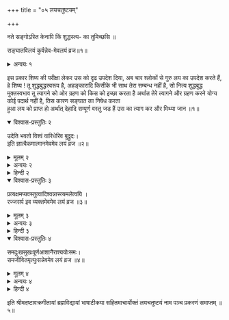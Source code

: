 +++
title = "०५ लयचतुष्टयम्"

+++
  
नते सङ्गोऽस्ति केनापि किं शुद्धस्त्य- का तुमिच्छसि ॥  
  
सङ्घातविलयं कुर्वन्नेव-मेवलयं व्रज॥१॥  
  
<details><summary>अन्वयः १</summary>

( हे शिष्य ! ) ते केन अपि सङ्गः न अस्ति; शुद्धः (त्वम् ) किम् त्यम् ( उपादातुं च ) इच्छसि; सङ्घातविलयम् कुर्वन् एवम् एव लयम् व्रज ॥ १॥
</details>  
  
इस प्रकार शिष्य की परीक्षा लेकर उस को दृढ उपदेश दिया, अब चार श्लोकों से गुरु लय का उपदेश करते हैं, हे शिष्य ! तू शुद्धबुद्धस्वरूप है, अहङ्कारादि किसीके भी साथ तेरा सम्बन्ध नहीं है, सो नित्य शुद्धबुद्ध मुक्तस्वभाव तू त्यागने को ओर ग्रहण को किस को इच्छा करता है अर्थात तेरे त्यागने और ग्रहण करने योग्य कोई पदार्थ नहीं है, तिस कारण सङ्घात का निषेध करता  
हुआ लय को प्राप्त हो अर्थात् देहादि सम्पूर्ण वस्तु जड हैं उस का त्याग कर और मिथ्या जान ॥१॥  
  
<details open><summary>विश्वास-प्रस्तुतिः २</summary>

उदेति भवतो विश्वं वारिधेरिव बुद्रुदः।  
इति ज्ञात्वैकमात्मानमेवमेव लयं व्रज ॥२॥
</details>

<details><summary>मूलम् २</summary>

उदेति भवतो विश्वं वारिधेरिव बुद्रुदः।  
इति ज्ञात्वैकमात्मानमेवमेव लयं व्रज ॥२॥
</details>  
  
<details><summary>अन्वयः २</summary>

(हे शिष्य ! ) वारिधेः बुद्धद इव भवतः विश्वम् उदेति; इति एकम् आत्मानम् ज्ञात्वा एवम् एव लयम् व्रज ॥२॥
</details>

<details><summary>हिन्दी २</summary>

हे शिष्य ! यह जगत् अपनी भावना से हुआ है अर्थात् जिस प्रकार जल से बुलबुले भिन्न नहीं होते हैं, तिसी प्रकार तुझ (आत्मा) से यह जगत् भिन्न नहीं है, सजातीय विजातीय और स्वङ्गत ये तीन भेद आत्मा के विषें नहीं हैं आत्मा एक है, सो में ही हूं इस प्रकार जानकर आत्मस्वरूप के विषें लय को प्राप्त हो, ( एक मनुष्य जाति के विषें ब्राह्मण, क्षत्रिय, वैश्य और शूद्र आदि अनेक भेद हैं. यह सजातीय भेद कहाता है, और मनुष्य, पशु, पक्षी यह जो भिन्न २ जाति हैं. सो विजातीय भेद हैं तथा एक देह के विषें हाथ, चरण, मुख इत्यादि जो भेद हैं सो स्वगत भेद कहाता है )॥२॥
</details>  
  
<details open><summary>विश्वास-प्रस्तुतिः ३</summary>

प्रत्यक्षमप्यवस्तुत्वादिश्वन्नास्त्यमलेत्वयि ।  
रज्जसर्प इव व्यक्तमेवमेव लयं व्रज ॥३॥
</details>

<details><summary>मूलम् ३</summary>

प्रत्यक्षमप्यवस्तुत्वादिश्वन्नास्त्यमलेत्वयि ।  
रज्जसर्प इव व्यक्तमेवमेव लयं व्रज ॥३॥
</details>  
  
<details><summary>अन्वयः ३</summary>

प्रत्यक्षम् अपि व्यक्तम् विश्वम् रज्जुसः इव अवस्तुत्वात् अमले त्वयि न अस्ति; (तस्मात् ) एवम् एव लयम् व्रज ॥३॥
</details>

<details><summary>हिन्दी ३</summary>

तहां शङ्का होती है कि, जब प्रत्यक्ष हार और सर्प आदि का भेद प्रतीत होता है तो फिर किस प्रकार हार आदि को विलय हो सकता है ? तिस का समाधान करते हैं कि, रज्जु अर्थात् डोरे के विषें सर्प की प्रत्यक्ष प्रतीति होती हे परन्तु वास्तव में वह सर्प नहीं होता है, इसी प्रकार यह प्रत्यक्ष स्पष्ट प्रतीत होनेवाला जगत् निर्मल आत्मा के विषें नहीं है, इस प्रकार ही जानकर आत्मस्वरूप के विषें लीन हो ॥३॥
</details>  
  
<details open><summary>विश्वास-प्रस्तुतिः ४</summary>

समदुःखसुखःपूर्णआशानैराश्ययोःसमः।  
समजीवितमृत्युःसन्नेवमेव लयं व्रज ॥४॥
</details>

<details><summary>मूलम् ४</summary>

समदुःखसुखःपूर्णआशानैराश्ययोःसमः।  
समजीवितमृत्युःसन्नेवमेव लयं व्रज ॥४॥
</details>  
  
<details><summary>अन्वयः ४</summary>

हे ( शिष्य ! ) पूर्णः समदुःखसुखः ( तथा.) आशानैराश्ययोः समः सन् एवम् एव लयं व्रज ॥ ४ ॥
</details>

<details><summary>हिन्दी ४</summary>

हे शिष्य ! तू (आत्मा) आत्मानन्द से परिपूर्ण इस कारण ही प्रारब्धवश प्राप्त हुए सुख और दुःख के विषें समदृष्टि करनेवाला तथा आशा और निराशा के विषें समदृष्टि करनेवाला और जीवन तथा मरण के समदृष्टि से देखता हुआ ब्रह्मदृष्टिरूप लय को प्राप्त हो ॥४॥
</details>  
  
इति श्रीमदष्टावक्रगीतायां ब्रह्मविद्यायां भाषाटीकया सहितमाचार्योक्तं लयचतुष्टयं नाम पञ्च प्रकरणं समाप्तम् ॥५॥  
  
